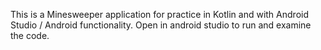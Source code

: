 This is a Minesweeper application for practice in Kotlin and with Android Studio / Android functionality. 
Open in android studio to run and examine the code. 
